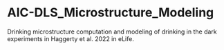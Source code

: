 # AIC-DLS_Microstructure_Modeling
Drinking microstructure computation and modeling of drinking in the dark experiments in Haggerty et al. 2022 in eLife.

